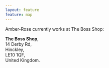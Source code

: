 ```yaml
---
layout: feature
feature: map
---
```


Amber-Rose currently works at The Boss Shop:

**The Boss Shop**,<br />
14 Derby Rd,<br />
Hinckley,<br />
LE10 1QF,<br />
United Kingdom.


